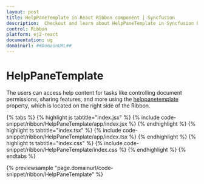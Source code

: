 ```yaml
---
layout: post
title: HelpPaneTemplate in React Ribbon component | Syncfusion
description:  Checkout and learn about HelpPaneTemplate in Syncfusion React Ribbon component of Syncfusion Essential JS 2 and more.
control: Ribbon
platform: ej2-react
documentation: ug
domainurl: ##DomainURL##
---
```


# HelpPaneTemplate

The users can access help content for tasks like controlling document permissions, sharing features, and more using the [helppanetemplate](https://ej2.syncfusion.com/react/documentation/api/ribbon/#helppanetemplate) property, which is located on the right side of the Ribbon.

{% tabs %}
{% highlight js tabtitle="index.jsx" %}
{% include code-snippet/ribbon/HelpPaneTemplate/app/index.jsx %}
{% endhighlight %}
{% highlight ts tabtitle="index.tsx" %}
{% include code-snippet/ribbon/HelpPaneTemplate/app/index.tsx %}
{% endhighlight %}
{% highlight ts tabtitle="index.css" %}
{% include code-snippet/ribbon/HelpPaneTemplate/index.css %}
{% endhighlight %}
{% endtabs %}

{% previewsample "page.domainurl/code-snippet/ribbon/HelpPaneTemplate" %}